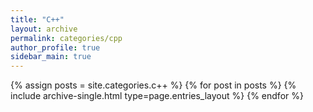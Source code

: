 ```yaml
---
title: "C++"
layout: archive
permalink: categories/cpp
author_profile: true
sidebar_main: true
---
```



{% assign posts = site.categories.c++ %}
{% for post in posts %} {% include archive-single.html type=page.entries_layout %} {% endfor %}
